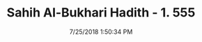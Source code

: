 ---
title        : "Sahih Al-Bukhari Hadith - 1. 555"
date         : 7/25/2018 1:50:34 PM
draft        : false
type         : "hadith"
layout       : "hadith"
BookCode     : "SHB"
VolumeNumber : "1"
HadithNumber : "555"
categories  :  ["Prayer Times-Prayers between the Fajr prayer and sunrise"]
tags  :  ["Umar"]
---